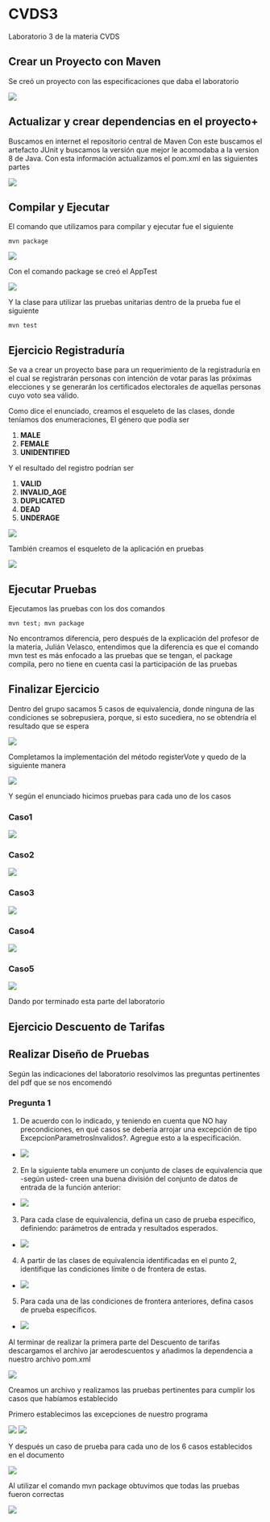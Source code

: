 # CVDS3
Laboratorio 3 de la materia CVDS

## Crear un Proyecto con Maven

Se creó un proyecto con las especificaciones que daba el laboratorio

<img  src="https://github.com/JuanMunozD/CVDS3/blob/master/img/CrearProyectoMaven.PNG">

## Actualizar y crear dependencias en el proyecto+

Buscamos en internet el repositorio central de Maven
Con este buscamos el artefacto JUnit y buscamos la versión que mejor le acomodaba a la version 8 de Java. Con esta información actualizamos el pom.xml en las siguientes partes

<img  src="https://github.com/JuanMunozD/CVDS3/blob/master/img/ActuYCrearDependencias.PNG">

## Compilar y Ejecutar

El comando que utilizamos para compilar y ejecutar fue el siguiente

```
mvn package
```
<img  src="https://github.com/JuanMunozD/CVDS3/blob/master/img/CompilarYEjecutarPruebas.PNG">

Con el comando package se creó el AppTest

<img  src="https://github.com/JuanMunozD/CVDS3/blob/master/img/JavaTest.PNG">

Y la clase para utilizar las pruebas unitarias dentro de la prueba fue el siguiente

```
mvn test
```

## Ejercicio Registraduría

Se va a crear un proyecto base para un requerimiento de la registraduría en el cual se registrarán personas con intención de votar paras las próximas elecciones y se generarán los certificados electorales de aquellas personas cuyo voto sea válido.

Como dice el enunciado, creamos el esqueleto de las clases, donde teníamos dos enumeraciones, El género que podía ser 
1. **MALE**
2. **FEMALE**  
3. **UNIDENTIFIED**

Y el resultado del registro podrían ser
1. **VALID**
2. **INVALID_AGE**
3. **DUPLICATED**
4. **DEAD**
5. **UNDERAGE**

<img  src="https://github.com/JuanMunozD/CVDS3/blob/master/img/EsqueletoAplicacionClases.PNG">

También creamos el esqueleto de la aplicación en pruebas

<img  src="https://github.com/JuanMunozD/CVDS3/blob/master/img/EsqueletoAplicacionPruebas.PNG">

## Ejecutar Pruebas

Ejecutamos las pruebas con los dos comandos 

```
mvn test; mvn package
```

No encontramos diferencia, pero después de la explicación del profesor de la materia, Julián Velasco, entendimos que la diferencia es que el comando mvn test es más enfocado a las pruebas que se tengan, el package compila, pero no tiene en cuenta casi la participación de las pruebas

## Finalizar Ejercicio

Dentro del grupo sacamos 5 casos de equivalencia, donde ninguna de las condiciones se sobrepusiera, porque, si esto sucediera, no se obtendría el resultado que se espera

<img  src="https://github.com/JuanMunozD/CVDS3/blob/master/img/CasosDeEquivalenciaExcel.PNG">

Completamos la implementación del método registerVote y quedo de la siguiente manera

<img  src="https://github.com/JuanMunozD/CVDS3/blob/master/img/MetodoRegisterVote.PNG">

Y según el enunciado hicimos pruebas para cada uno de los casos

### Caso1
<img  src="https://github.com/JuanMunozD/CVDS3/blob/master/img/Test1.PNG">

### Caso2
<img  src="https://github.com/JuanMunozD/CVDS3/blob/master/img/Test2.PNG">

### Caso3
<img  src="https://github.com/JuanMunozD/CVDS3/blob/master/img/Test3.PNG">

### Caso4
<img  src="https://github.com/JuanMunozD/CVDS3/blob/master/img/Test4.PNG">

### Caso5
<img  src="https://github.com/JuanMunozD/CVDS3/blob/master/img/Test5.PNG">

Dando por terminado esta parte del laboratorio

## Ejercicio Descuento de Tarifas

## Realizar Diseño de Pruebas

Según las indicaciones del laboratorio resolvimos las preguntas pertinentes del pdf que se nos encomendó

### Pregunta 1
1. De acuerdo con lo indicado, y teniendo en cuenta que NO hay precondiciones, en qué casos se debería arrojar una excepción de tipo ExcepcionParametrosInvalidos?. Agregue esto a la especificación.

- <img  src="https://github.com/JuanMunozD/CVDS3/blob/master/img/Excepciones.PNG">

2. En la siguiente tabla enumere un conjunto de clases de equivalencia que -según usted- creen una buena división del conjunto de datos de entrada de la función anterior:

- <img  src="https://github.com/JuanMunozD/CVDS3/blob/master/img/Punto2.PNG">

3. Para cada clase de equivalencia, defina un caso de prueba específico, definiendo: parámetros de entrada y resultados esperados.

- <img  src="https://github.com/JuanMunozD/CVDS3/blob/master/img/Punto3.PNG">

4. A partir de las clases de equivalencia identificadas en el punto 2, identifique las condiciones límite o de frontera de estas.

- <img  src="https://github.com/JuanMunozD/CVDS3/blob/master/img/Punto4.PNG">

5. Para cada una de las condiciones de frontera anteriores, defina casos de prueba específicos.

- <img  src="https://github.com/JuanMunozD/CVDS3/blob/master/img/Punto5.PNG">

Al terminar de realizar la primera parte del Descuento de tarifas descargamos el archivo jar aerodescuentos y añadimos la dependencia a nuestro archivo pom.xml

<img  src="https://github.com/JuanMunozD/CVDS3/blob/master/img/DependenciaAero.PNG">

Creamos un archivo y realizamos las pruebas pertinentes para cumplir los casos que habíamos establecido

Primero establecimos las excepciones de nuestro programa

<img  src="https://github.com/JuanMunozD/CVDS3/blob/master/img/Excepciones1.PNG">
<img  src="https://github.com/JuanMunozD/CVDS3/blob/master/img/Excepciones2.PNG">

Y después un caso de prueba para cada uno de los 6 casos establecidos en el documento

<img  src="https://github.com/JuanMunozD/CVDS3/blob/master/img/TestAero.PNG">

Al utilizar el comando mvn package obtuvimos que todas las pruebas fueron correctas

<img  src="https://github.com/JuanMunozD/CVDS3/blob/master/img/TestFinal.PNG">
